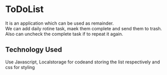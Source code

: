 # ToDoList

It is an application which can be used as remainder.<br>
We can add daily rotine task, maek them complete and send them to trash.
Also can uncheck the complete task if to repeat it again.<br>
## Technology Used <br>
Use Javascript, Localstorage for codeand storing the list respectively and css for styling
